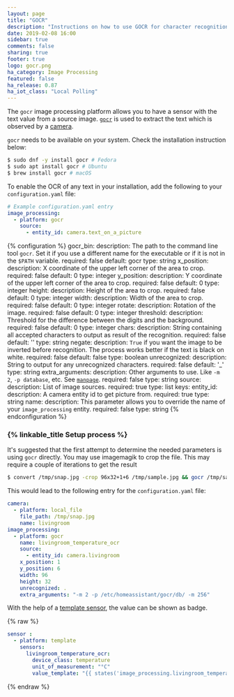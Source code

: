 ```yaml
---
layout: page
title: "GOCR"
description: "Instructions on how to use GOCR for character recognition into Home Assistant."
date: 2019-02-08 16:00
sidebar: true
comments: false
sharing: true
footer: true
logo: gocr.png
ha_category: Image Processing
featured: false
ha_release: 0.87
ha_iot_class: "Local Polling"
---
```


The `gocr` image processing platform allows you to have a sensor with the text value from a source image. [`gocr`](http://jocr.sourceforge.net/) is used to extract the text which is observed by a [camera](/components/camera/).

`gocr` needs to be available on your system. Check the installation instruction below:

```bash
$ sudo dnf -y install gocr # Fedora
$ sudo apt install gocr # Ubuntu
$ brew install gocr # macOS
```

To enable the OCR of any text in your installation, add the following to your `configuration.yaml` file:

```yaml
# Example configuration.yaml entry
image_processing:
  - platform: gocr
    source:
      - entity_id: camera.text_on_a_picture
```

{% configuration %}
gocr_bin:
  description: The path to the command line tool `gocr`. Set it if you use a different name for the executable or if it is not in the `$PATH` variable.
  required: false
  default: gocr
  type: string
x_position:
  description: X coordinate of the upper left corner of the area to crop.
  required: false
  default: 0
  type: integer
y_position:
  description: Y coordinate of the upper left corner of the area to crop.
  required: false
  default: 0
  type: integer
height:
  description: Height of the area to crop.
  required: false
  default: 0
  type: integer
width:
  description: Width of the area to crop.
  required: false
  default: 0
  type: integer
rotate:
  description: Rotation of the image.
  required: false
  default: 0
  type: integer
threshold:
  description: Threshold for the difference between the digits and the background.
  required: false
  default: 0
  type: integer
chars:
  description: String containing all accepted characters to output as result of the recognition.
  required: false
  default: ''
  type: string
negate:
  description: `True` if you want the image to be inverted before recognition. The process works better if the text is black on white.
  required: false
  default: false
  type: boolean
unrecognized:
  description: String to output for any unrecognized characters.
  required: false
  default: '_'
  type: string
extra_arguments:
  description: Other arguments to use. Like `-m 2`, `-p database`, etc. See [`manpage`](https://linux.die.net/man/1/gocr).
  required: false
  type: string
source:
  description: List of image sources.
  required: true
  type: list
  keys:
    entity_id:
      description: A camera entity id to get picture from.
      required: true
      type: string
    name:
      description: This parameter allows you to override the name of your `image_processing` entity.
      required: false
      type: string
{% endconfiguration %}

### {% linkable_title Setup process %}

It's suggested that the first attempt to determine the needed parameters is using `gocr` directly. You may use imagemagik to crop the file.
This may require a couple of iterations to get the result

```bash
$ convert /tmp/snap.jpg -crop 96x32+1+6 /tmp/sample.jpg && gocr /tmp/sample.jpg -m 2 -p /etc/homeassistant/gocr/db/ -m 256 | tr '_' '.' | sed 's/ *//g'
```

This would lead to the following entry for the `configuration.yaml` file:

```yaml
camera:
  - platform: local_file
    file_path: /tmp/snap.jpg
    name: livingroom
image_processing:
  - platform: gocr
    name: livingroom_temperature_ocr
    source:
      - entity_id: camera.livingroom
    x_position: 1
    y_position: 6
    width: 96
    height: 32
    unrecognized: .
    extra_arguments: "-m 2 -p /etc/homeassistant/gocr/db/ -m 256"
```

With the help of a [template sensor](/components/sensor.template/), the value can be shown as badge.

{% raw %}

```yaml
sensor :
  - platform: template
    sensors:
      livingroom_temperature_ocr:
        device_class: temperature
        unit_of_measurement: "°C"
        value_template: "{{ states('image_processing.livingroom_temperature_ocr') | float }}"
```

{% endraw %}
